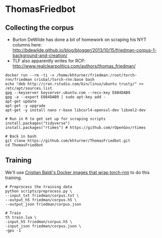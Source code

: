 # ThomasFriedbot

## Collecting the corpus
- Burton DeWilde has done a bit of homework on scraping his NYT columns here: http://bdewilde.github.io/blog/blogger/2013/10/15/friedman-corpus-1-background-and-creation/
- TLF also apparently writes for RCP: http://www.realclearpolitics.com/authors/thomas_friedman/

```
docker run --rm -ti -v /home/khturner/friedman:/root/torch-rnn/friedman crisbal/torch-rnn:base bash
echo "deb http://cran.rstudio.com/bin/linux/ubuntu trusty/" >> /etc/apt/sources.list
gpg --keyserver keyserver.ubuntu.com --recv-key E084DAB9
gpg -a --export E084DAB9 | sudo apt-key add -
apt-get update
apt-get -y upgrade
apt-get -y install nano r-base libcurl4-openssl-dev libxml2-dev 

# Run in R to get set up for scraping scripts
install.packages("tidyverse")
install.packages("rtimes") # https://github.com/rOpenGov/rtimes

# Back in bash
git clone https://github.com/khturner/ThomasFriedbot.git
cd ThomasFriedbot
```

## Training
We'll use [Cristian Baldi's Docker images that wrap torch-rnn](https://github.com/crisbal/docker-torch-rnn) to do this training.

```
# Preprocess the training data
python scripts/preprocess.py \
--input_txt friedman/corpus.txt \
--output_h5 friedman/corpus.h5 \
--output_json friedman/corpus.json

# Train
th train.lua \
-input_h5 friedman/corpus.h5 \
-input_json friedman/corpus.json \
-gpu -1
```
